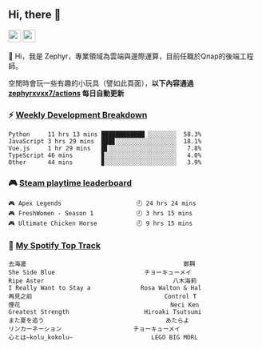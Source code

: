 <!--
**zephyrxvxx7/zephyrxvxx7** is a ✨ _special_ ✨ repository because its `README.md` (this file) appears on your GitHub profile.

Here are some ideas to get you started:

- 🔭 I’m currently working on ...
- 🌱 I’m currently learning ...
- 👯 I’m looking to collaborate on ...
- 🤔 I’m looking for help with ...
- 💬 Ask me about ...
- 📫 How to reach me: ...
- 😄 Pronouns: ...
- ⚡ Fun fact: ...
-->

## Hi, there 👋

<a href="https://www.instagram.com/zephyrxvxx7/"><img src="https://img.shields.io/badge/instagram-3f729b?&style=for-the-badge&logo=instagram&logoColor=white" height=25></a>
<a href="https://zephyrxvxx7.me/"><img src="https://img.shields.io/badge/blog-gray?&style=for-the-badge&logo=hexo&logoColor=white" height=25></a>

👋 Hi，我是 Zephyr，專業領域為雲端與邊際運算，目前任職於Qnap的後端工程師。

空閒時會玩一些有趣的小玩具（譬如此頁面），**以下內容通過 [zephyrxvxx7/actions](https://github.com/zephyrxvxx7/zephyrxvxx7/actions) 每日自動更新**

### ⚡ [Weekly Development Breakdown](https://gist.github.com/zephyrxvxx7/ee1787313f0772b51494d051b5edde7f)

<!-- code_time start -->

```text
Python     11 hrs 13 mins ████████████▏░░░░░░░░  58.3%
JavaScript 3 hrs 29 mins  ███▊░░░░░░░░░░░░░░░░░  18.1%
Vue.js     1 hr 29 mins   █▋░░░░░░░░░░░░░░░░░░░   7.8%
TypeScript 46 mins        ▊░░░░░░░░░░░░░░░░░░░░   4.0%
Other      44 mins        ▊░░░░░░░░░░░░░░░░░░░░   3.9%
```

<!-- code_time end -->

### 🎮 [Steam playtime leaderboard](https://gist.github.com/zephyrxvxx7/f77b8978877f959b69d84723c43a4a64)

<!-- steam_time start -->

```text
🎮 Apex Legends                     🕘 24 hrs 24 mins
🎮 FreshWomen - Season 1            🕘 3 hrs 15 mins
🎮 Ultimate Chicken Horse           🕘 9 hrs 15 mins
```

<!-- steam_time end -->

### 🎵 [My Spotify Top Track](https://gist.github.com/zephyrxvxx7/fe159fde5ec9ebea27e03dd63a71e78f)

<!-- spotify_track start -->

```text
去海邊                                            鄭興
She Side Blue                         チョーキューメイ
Ripe Aster                                    八木海莉
I Really Want to Stay a              Rosa Walton & Hal
再見之前                                     Control T
煙花                                          Neci Ken
Greatest Strength                     Hiroaki Tsutsumi
また夏を追う                                  あたらよ
リンカーネーション                    チョーキューメイ
心とは~kolu_kokolu~                      LEGO BIG MORL
```

<!-- spotify_track end -->
